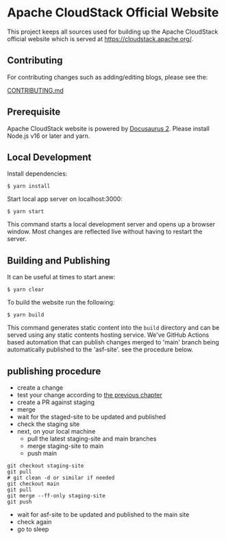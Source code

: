 # Apache CloudStack Official Website

This project keeps all sources used for building up the Apache CloudStack
official website which is served at https://cloudstack.apache.org/.

## Contributing

For contributing changes such as adding/editing blogs, please see the:

[CONTRIBUTING.md](./CONTRIBUTING.md)

## Prerequisite

Apache CloudStack website is powered by [Docusaurus 2](https://docusaurus.io/).
Please install Node.js v16 or later and yarn.

## Local Development

Install dependencies:

```
$ yarn install
```

Start local app server on localhost:3000:

```
$ yarn start
```

This command starts a local development server and opens up a browser window.
Most changes are reflected live without having to restart the server.

## <a name="building-and-publishing">Building and Publishing</a>

It can be useful at times to start anew:

```
$ yarn clear
```

To build the website run the following:

```
$ yarn build
```

This command generates static content into the `build` directory and can be
served using any static contents hosting service. We've GitHub Actions based
automation that can publish changes merged to 'main' branch being automatically
published to the 'asf-site'. see the procedure below.


## publishing procedure

- create a change
- test your change according to [the previous chapter](#building-and-publishing)
- create a PR against staging
- merge
- wait for the staged-site to be updated and published
- check the staging site
- next, on your local machine
  - pull the latest staging-site and main branches
  - merge staging-site to main
  - push main
```
git checkout staging-site
git pull
# git clean -d or similar if needed
git checkout main
git pull
git merge --ff-only staging-site
git push
```
- wait for asf-site to be updated and published to the main site
- check again
- go to sleep
